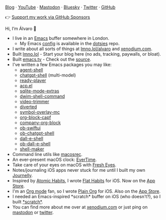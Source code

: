 [Blog](https://xenodium.com) · [YouTube](https://www.youtube.com/xenodium) · [Mastodon](https://indieweb.social/@xenodium) · [Bluesky](https://bsky.app/profile/xenodium.bsky.social) · [Twitter](https://twitter.com/xenodium) · [GitHub](https://github.com/xenodium)


👉 [Support my work via GitHub Sponsors](https://github.com/sponsors/xenodium)


Hi, I’m Álvaro 👋
- I live in an [Emacs](https://www.gnu.org/software/emacs) buffer somewhere in London.
  - My Emacs [config](https://github.com/xenodium/dotsies/tree/main/emacs) is available in the [dotsies](https://github.com/xenodium/dotsies) repo.
- I write about all sorts of things at [lmno.lol/alvaro](https://lmno.lol/alvaro) and [xenodium.com](https://xenodium.com).
- Built [lmno.lol](https://lmno.lol) - Start your blog here (no ads, tracking, paywalls, or bloat).
- Built [emacs.tv](https://emacs.tv) - Check out the [source](https://github.com/emacstv/emacstv.github.io).
- I've written a few Emacs packages you may like:
  - [agent-shell](https://github.com/xenodium/agent-shell)
  - [chatgpt-shell](https://github.com/xenodium/chatgpt-shell) (multi-model)
  - [ready-player](https://github.com/xenodium/ready-player)
  - [acp.el](https://github.com/xenodium/acp.el)
  - [sqlite-mode-extras](https://github.com/xenodium/sqlite-mode-extras)
  - [dwim-shell-command](https://github.com/xenodium/dwim-shell-command)
  - [video-trimmer](https://github.com/xenodium/video-trimmer)
  - [diverted](https://github.com/xenodium/diverted)
  - [symbol-overlay-mc](https://github.com/xenodium/symbol-overlay-mc)
  - [org-block-capf](https://github.com/xenodium/org-block-capf)
  - [company-org-block](https://github.com/xenodium/company-org-block)
  - [ob-swiftui](https://github.com/xenodium/ob-swiftui)
  - [ob-chatgpt-shell](https://github.com/xenodium/ob-chatgpt-shell)
  - [dall-e-shell](https://github.com/xenodium/dall-e-shell)
  - [ob-dall-e-shell](https://github.com/xenodium/ob-dall-e-shell)
  - [shell-maker](https://github.com/xenodium/shell-maker)
- Command line utils like [macosrec](https://github.com/xenodium/macosrec).
- An ever-present macOS clock: [EverTime](https://github.com/xenodium/EverTime).
- Take care of your eyes on macOS with [Fresh Eyes](https://apps.apple.com/us/app/fresh-eyes/id6480411697?mt=12).
- Notes/journaling iOS apps never stuck for me until I built my own [Journelly](https://journelly.com).
- Inspired by [Atomic Habits](https://jamesclear.com/atomic-habits), I wrote [Flat Habits](https://flathabits.com) for iOS. Now on the [App Store](https://apps.apple.com/app/id1558358855).
- I'm an [Org mode](https://orgmode.org/) fan, so I wrote [Plain Org](https://plainorg.com) for iOS. Also on the [App Store](https://apps.apple.com/app/id1578965002).
- I needed an Emacs-inspired \*scratch\* buffer on iOS (who doesn't?), so I built [\*scratch\*](https://xenodium.com/scratch-a-minimal-scratch-area/).
- You can find more about me over at [xenodium.com](https://xenodium.com) or just ping on [mastodon](https://indieweb.social/@xenodium) or [twitter](https://twitter.com/xenodium).
